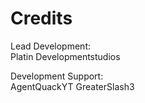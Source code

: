 # Credits
Lead Development:
<br />
Platin Developmentstudios

Development Support:
<br />
AgentQuackYT
GreaterSlash3
